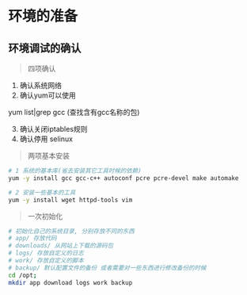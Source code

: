 # 环境的准备

## 环境调试的确认

> 四项确认

1. 确认系统网络
2. 确认yum可以使用

yum list|grep gcc  (查找含有gcc名称的包)

3. 确认关闭iptables规则
4. 确认停用 selinux

> 两项基本安装

```bash
# 1 系统的基本库(省去安装其它工具时候的依赖)
yum -y install gcc gcc-c++ autoconf pcre pcre-devel make automake

# 2 安装一些基本的工具
yum -y install wget httpd-tools vim 

```

> 一次初始化

```bash
# 初始化自己的系统目录, 分别存放不同的东西
# app/ 存放代码
# downloads/ 从网站上下载的源码包
# logs/ 存放自定义的日志
# work/ 存放自定义的脚本
# backup/ 默认配置文件的备份 或者需要对一些东西进行修改备份的时候 
cd /opt;
mkdir app download logs work backup

```